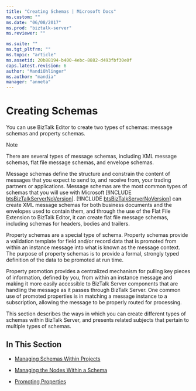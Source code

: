 ```yaml
---
title: "Creating Schemas | Microsoft Docs"
ms.custom: ""
ms.date: "06/08/2017"
ms.prod: "biztalk-server"
ms.reviewer: ""

ms.suite: ""
ms.tgt_pltfrm: ""
ms.topic: "article"
ms.assetid: 20b88194-b400-4ebc-8882-d493fbf30e0f
caps.latest.revision: 6
author: "MandiOhlinger"
ms.author: "mandia"
manager: "anneta"
---
```

# Creating Schemas
You can use BizTalk Editor to create two types of schemas: message schemas and property schemas.  
  
> [!NOTE]
>  There are several types of message schemas, including XML message schemas, flat file message schemas, and envelope schemas.  
  
 Message schemas define the structure and constrain the content of messages that you expect to send to, and receive from, your trading partners or applications. Message schemas are the most common types of schemas that you will use with Microsoft [!INCLUDE [btsBizTalkServerNoVersion](../includes/btsbiztalkservernoversion-md.md)]. [!INCLUDE [btsBizTalkServerNoVersion](../includes/btsbiztalkservernoversion-md.md)] can create XML message schemas for both business documents and the envelopes used to contain them, and through the use of the Flat File Extension to BizTalk Editor, it can create flat file message schemas, including schemas for headers, bodies and trailers.  
  
 Property schemas are a special type of schema. Property schemas provide a validation template for field and/or record data that is promoted from within an instance message into what is known as the message context. The purpose of property schemas is to provide a formal, strongly typed definition of the data to be promoted at run time.  
  
 Property promotion provides a centralized mechanism for pulling key pieces of information, defined by you, from within an instance message and making it more easily accessible to BizTalk Server components that are handling the message as it passes through BizTalk Server. One common use of promoted properties is in matching a message instance to a subscription, allowing the message to be properly routed for processing.  
  
 This section describes the ways in which you can create different types of schemas within BizTalk Server, and presents related subjects that pertain to multiple types of schemas.  
  
## In This Section  
  
-   [Managing Schemas Within Projects](../core/managing-schemas-within-projects.md)  
  
-   [Managing the Nodes Within a Schema](../core/managing-the-nodes-within-a-schema.md)  
  
-   [Promoting Properties](../core/promoting-properties.md)